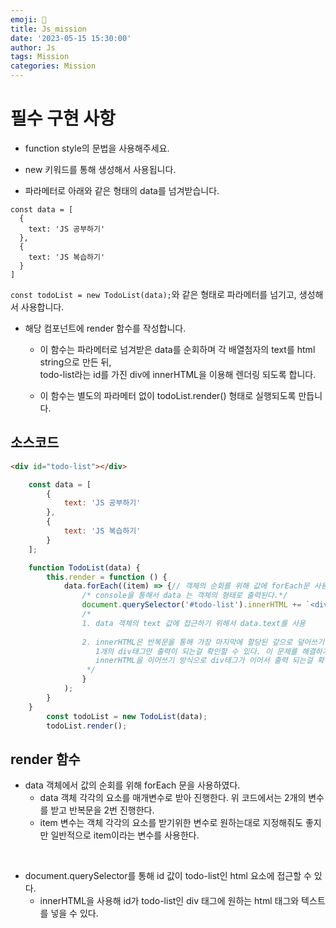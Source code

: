 ```yaml
---
emoji: 📝
title: Js_mission 
date: '2023-05-15 15:30:00'
author: Js 
tags: Mission 
categories: Mission  
---
```


# 필수 구현 사항 
+ function style의 문법을 사용해주세요.   

+ new 키워드를 통해 생성해서 사용됩니다.   

+ 파라메터로 아래와 같은 형태의 data를 넘겨받습니다. 

```
const data = [
  {
    text: 'JS 공부하기'
  },
  {
    text: 'JS 복습하기'
  }
]

```

`const todoList = new TodoList(data);`와 같은 형태로 파라메터를 넘기고, 생성해서 사용합니다.

+ 해당 컴포넌트에 render 함수를 작성합니다.
    
    + 이 함수는 파라메터로 넘겨받은 data를 순회하며 각 배열첨자의 text를 html string으로 만든 뒤,   
      todo-list라는 id를 가진 div에 innerHTML을 이용해 렌더링 되도록 합니다.

    + 이 함수는 별도의 파라메터 없이 todoList.render() 형태로 실행되도록 만듭니다.


## 소스코드 

```html 
<div id="todo-list"></div> 
``` 

```js 
    const data = [
        {
            text: 'JS 공부하기'
        },
        {
            text: 'JS 복습하기'
        }
    ];

    function TodoList(data) {
        this.render = function () {
            data.forEach((item) => {// 객체의 순회를 위해 값에 forEach문 사용 
                /* console을 통해서 data 는 객체의 형태로 출력된다.*/
                document.querySelector('#todo-list').innerHTML += `<div> 오늘의 할 일은 ${item.text} 입니다!!</div>`;
                /* 
                1. data 객체의 text 값에 접근하기 위해서 data.text를 사용 
                    
                2. innerHTML은 반복문을 통해 가장 마지막에 할당된 갚으로 덮어쓰기를 진행하기 때문에 =만 사용한다면 
                   1개의 div태그만 출력이 되는걸 확인할 수 있다. 이 문제를 해결하기 위해서는 +=를 사용해 
                   innerHTML을 이어쓰기 방식으로 div태그가 이어서 출력 되는걸 확인 가능하다  
                 */
                }
            );
        }
    }
        const todoList = new TodoList(data);
        todoList.render();
``` 

## render 함수 
+ data 객체에서 값의 순회를 위해 forEach 문을 사용하였다. 
    + data 객체 각각의 요소를 매개변수로 받아 진행한다. 위 코드에서는 2개의 변수를 받고 반복문을 2번 진행한다.      
    + item 변수는 객체 각각의 요소를 받기위한 변수로 원하는대로 지정해줘도 좋지만 일반적으로 item이라는 변수를 사용한다.    
<br>

+ document.querySelector를 통해 id 값이 todo-list인 html 요소에 접근할 수 있다. 
    + innerHTML을 사용해 id가 todo-list인 div 태그에 원하는 html 태그와 텍스트를 넣을 수 있다.    

```toc
``` 